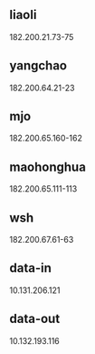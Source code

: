 
## liaoli
182.200.21.73-75

## yangchao
182.200.64.21-23

## mjo
182.200.65.160-162

## maohonghua
182.200.65.111-113

## wsh
182.200.67.61-63

## data-in
10.131.206.121

## data-out
10.132.193.116
